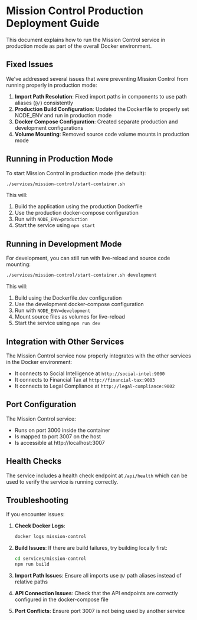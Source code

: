 # Mission Control Production Deployment Guide

This document explains how to run the Mission Control service in production mode as part of the overall Docker environment.

## Fixed Issues

We've addressed several issues that were preventing Mission Control from running properly in production mode:

1. **Import Path Resolution**: Fixed import paths in components to use path aliases (`@/`) consistently
2. **Production Build Configuration**: Updated the Dockerfile to properly set NODE_ENV and run in production mode
3. **Docker Compose Configuration**: Created separate production and development configurations
4. **Volume Mounting**: Removed source code volume mounts in production mode

## Running in Production Mode

To start Mission Control in production mode (the default):

```bash
./services/mission-control/start-container.sh
```

This will:
1. Build the application using the production Dockerfile
2. Use the production docker-compose configuration
3. Run with `NODE_ENV=production`
4. Start the service using `npm start`

## Running in Development Mode

For development, you can still run with live-reload and source code mounting:

```bash
./services/mission-control/start-container.sh development
```

This will:
1. Build using the Dockerfile.dev configuration
2. Use the development docker-compose configuration
3. Run with `NODE_ENV=development`
4. Mount source files as volumes for live-reload
5. Start the service using `npm run dev`

## Integration with Other Services

The Mission Control service now properly integrates with the other services in the Docker environment:

- It connects to Social Intelligence at `http://social-intel:9000`
- It connects to Financial Tax at `http://financial-tax:9003`
- It connects to Legal Compliance at `http://legal-compliance:9002`

## Port Configuration

The Mission Control service:
- Runs on port 3000 inside the container
- Is mapped to port 3007 on the host
- Is accessible at http://localhost:3007

## Health Checks

The service includes a health check endpoint at `/api/health` which can be used to verify the service is running correctly.

## Troubleshooting

If you encounter issues:

1. **Check Docker Logs**:
   ```bash
   docker logs mission-control
   ```

2. **Build Issues**:
   If there are build failures, try building locally first:
   ```bash
   cd services/mission-control
   npm run build
   ```

3. **Import Path Issues**:
   Ensure all imports use `@/` path aliases instead of relative paths

4. **API Connection Issues**:
   Check that the API endpoints are correctly configured in the docker-compose file

5. **Port Conflicts**:
   Ensure port 3007 is not being used by another service
